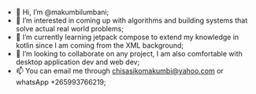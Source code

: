- 👋 Hi, I’m @makumbilumbani;
- 👀 I’m interested in coming up with algorithms and building systems that solve actual real world problems;
- 🌱 I’m currently learning jetpack compose to extend my knowledge in kotlin since I am coming from the XML background;
- 💞️ I’m looking to collaborate on any project, I am also comfortable with desktop application dev and web dev;
- 📫 You can email me through chisasikomakumbi@yahoo.com or whatsApp +265993766219;

<!---
makumbilumbani/makumbilumbani is a ✨ special ✨ repository because its `README.md` (this file) appears on your GitHub profile.
You can click the Preview link to take a look at your changes.
--->
